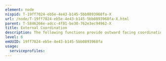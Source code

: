 ```yaml
---
element: node
nispid: T-19ff7024-eb5e-4e43-b145-5bb0893968fa-X
url: /node/T-19ff7024-eb5e-4e43-b145-5bb0893968fa-X.html
parent: T-5846266e-adcc-4f81-be30-762e3ec94962-X
title: External Coordination
description: The following functions provide outward facing coordination function for Strategic Management purposes.
level: 6
emUUID: 19ff7024-eb5e-4e43-b145-5bb0893968fa
usage:
  serviceprofiles:
---
```

